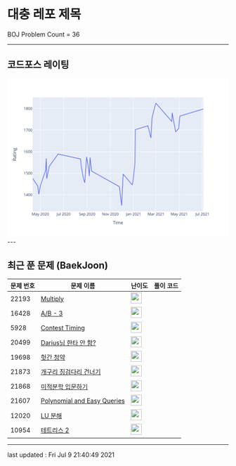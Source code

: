 # 대충 레포 제목

BOJ Problem Count = 36

---

## 코드포스 레이팅
[![Rating Graph](./cfStats.svg)](https://github.com/ingyu1008/Algorithm-Problem-Solving/blob/master/cfStats.html)---

## 최근 푼 문제 (BaekJoon)
| 문제 번호 | 문제 이름 | 난이도 | 풀이 코드 |
| --- | --- | --- | --- |
| 22193 | [Multiply](https://www.acmicpc.net/problem/22193) | <img height="25px" width="25px=" src="https://static.solved.ac/tier_small/1.svg"/> |  |
| 16428 | [A/B - 3](https://www.acmicpc.net/problem/16428) | <img height="25px" width="25px=" src="https://static.solved.ac/tier_small/2.svg"/> |  |
| 5928 | [Contest Timing](https://www.acmicpc.net/problem/5928) | <img height="25px" width="25px=" src="https://static.solved.ac/tier_small/2.svg"/> |  |
| 20499 | [Darius님 한타 안 함?](https://www.acmicpc.net/problem/20499) | <img height="25px" width="25px=" src="https://static.solved.ac/tier_small/2.svg"/> |  |
| 19698 | [헛간 청약](https://www.acmicpc.net/problem/19698) | <img height="25px" width="25px=" src="https://static.solved.ac/tier_small/2.svg"/> |  |
| 21873 | [개구리 징검다리 건너기](https://www.acmicpc.net/problem/21873) | <img height="25px" width="25px=" src="https://static.solved.ac/tier_small/15.svg"/> |  |
| 21868 | [미적분학 입문하기](https://www.acmicpc.net/problem/21868) | <img height="25px" width="25px=" src="https://static.solved.ac/tier_small/9.svg"/> |  |
| 21607 | [Polynomial and Easy Queries](https://www.acmicpc.net/problem/21607) | <img height="25px" width="25px=" src="https://static.solved.ac/tier_small/21.svg"/> |  |
| 12020 | [LU 분해](https://www.acmicpc.net/problem/12020) | <img height="25px" width="25px=" src="https://static.solved.ac/tier_small/17.svg"/> |  |
| 10954 | [테트리스 2](https://www.acmicpc.net/problem/10954) | <img height="25px" width="25px=" src="https://static.solved.ac/tier_small/19.svg"/> |  |


---

last updated : Fri Jul  9 21:40:49 2021


